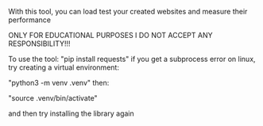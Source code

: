 With this tool, you can load test your created websites and measure their performance

ONLY FOR EDUCATIONAL PURPOSES I DO NOT ACCEPT ANY RESPONSIBILITY!!!

To use the tool:
"pip install requests"
if you get a subprocess error on linux, try creating a virtual environment:

"python3 -m venv .venv"
then:


"source .venv/bin/activate"

and then try installing the library again
